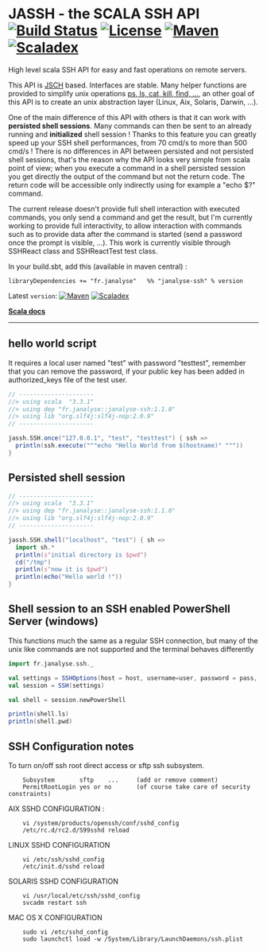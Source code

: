 # JASSH - the SCALA SSH API  [![Build Status][travisImg]][travisLink] [![License][licenseImg]][licenseLink] [![Maven][mavenImg]][mavenLink] [![Scaladex][scaladexImg]][scaladexLink]

High level scala SSH API for easy and fast operations on remote servers.

This API is [JSCH](https://github.com/mwiede/jsch) based. Interfaces are stable. Many helper functions are provided to simplify unix operations [ps, ls, cat, kill, find, ...](https://javadoc.io/doc/fr.janalyse/janalyse-ssh_3/latest/api/fr/janalyse/ssh/AllOperations.html), an other goal of this API is to create an unix abstraction layer (Linux, Aix, Solaris, Darwin, ...).

One of the main difference of this API with others is that it can work with **persisted shell sessions**. Many commands can then be sent
to an already running and **initialized** shell session ! Thanks to this feature you can greatly speed up your SSH shell performances,
from 70 cmd/s to more than 500 cmd/s ! There is no differences in API between persisted and not persisted shell sessions, that's the
reason why the API looks very simple from scala point of view; when you execute a command in a shell persisted session you get directly
the output of the command but not the return code. The return code will be accessible only indirectly using for example a "echo $?" command.

The current release doesn't provide full shell interaction with executed commands, you only send a command and get the result, but
I'm currently working to provide full interactivity, to allow interaction with commands such as to provide data after the command is
started (send a password once the prompt is visible, ...). This work is currently visible through SSHReact class and SSHReactTest
test class.  

In your build.sbt, add this (available in maven central) :
```
libraryDependencies += "fr.janalyse"   %% "janalyse-ssh" % version
```
Latest `version`: [![Maven][mavenImg]][mavenLink] [![Scaladex][scaladexImg]][scaladexLink]


[**Scala docs**](https://javadoc.io/doc/fr.janalyse/janalyse-ssh_3)


[mavenImg]: https://img.shields.io/maven-central/v/fr.janalyse/janalyse-ssh_3.svg
[mavenImg2]: https://maven-badges.herokuapp.com/maven-central/fr.janalyse/janalyse-ssh_3/badge.svg
[mavenLink]: https://search.maven.org/#search%7Cga%7C1%7Cfr.janalyse.janalyse-ssh

[scaladexImg]: https://index.scala-lang.org/dacr/jassh/janalyse-ssh/latest.svg
[scaladexLink]: https://index.scala-lang.org/dacr/jassh

[licenseImg]: https://img.shields.io/github/license/dacr/jassh.svg
[licenseImg2]: https://img.shields.io/:license-apache2-blue.svg
[licenseLink]: LICENSE

[codacyImg]: https://img.shields.io/codacy/a335d839f49646389d88d02c01e0d6f6.svg
[codacyImg2]: https://api.codacy.com/project/badge/grade/a335d839f49646389d88d02c01e0d6f6
[codacyLink]: https://www.codacy.com/app/dacr/jassh/dashboard

[codecovImg]: https://img.shields.io/codecov/c/github/dacr/jassh/master.svg
[codecovImg2]: https://codecov.io/github/dacr/jassh/coverage.svg?branch=master
[codecovLink]: http://codecov.io/github/dacr/jassh?branch=master

[travisImg]: https://img.shields.io/travis/dacr/jassh.svg
[travisImg2]: https://travis-ci.org/dacr/jassh.png?branch=master
[travisLink]:https://travis-ci.org/dacr/jassh


----

## hello world script

It requires a local user named "test" with password "testtest",
remember that you can remove the password, if your public key has
been added in authorized_keys file of the test user.

```scala
// ---------------------
//> using scala  "3.3.1"
//> using dep "fr.janalyse::janalyse-ssh:1.1.0"
//> using lib "org.slf4j:slf4j-nop:2.0.9"
// ---------------------

jassh.SSH.once("127.0.0.1", "test", "testtest") { ssh =>
  println(ssh.execute("""echo "Hello World from $(hostname)" """))
}
```

## Persisted shell session

```scala
// ---------------------
//> using scala  "3.3.1"
//> using dep "fr.janalyse::janalyse-ssh:1.1.0"
//> using lib "org.slf4j:slf4j-nop:2.0.9"
// ---------------------

jassh.SSH.shell("localhost", "test") { sh =>
  import sh.*
  println(s"initial directory is $pwd")
  cd("/tmp")
  println(s"now it is $pwd")
  println(echo("Hello world !"))
}
```

## Shell session to an SSH enabled  PowerShell Server (windows)
This functions much the same as a regular SSH connection, but many of the unix like commands are not supported and the terminal behaves differently
```scala
import fr.janalyse.ssh._

val settings = SSHOptions(host = host, username=user, password = pass, prompt = Some(prompt), timeout = timeout)
val session = SSH(settings)

val shell = session.newPowerShell

println(shell.ls)
println(shell.pwd)
```

## SSH Configuration notes

To turn on/off ssh root direct access or sftp ssh subsystem.
```
    Subsystem       sftp    ...     (add or remove comment)
    PermitRootLogin yes or no       (of course take care of security constraints)
```

AIX SSHD CONFIGURATION :
```
    vi /system/products/openssh/conf/sshd_config
    /etc/rc.d/rc2.d/S99sshd reload
```

LINUX SSHD CONFIGURATION
```
    vi /etc/ssh/sshd_config
    /etc/init.d/sshd reload
```

SOLARIS SSHD CONFIGURATION
```
    vi /usr/local/etc/ssh/sshd_config
    svcadm restart ssh
```

MAC OS X CONFIGURATION
```
    sudo vi /etc/sshd_config
    sudo launchctl load -w /System/Library/LaunchDaemons/ssh.plist
```
